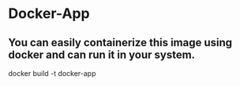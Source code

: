 # Docker-App

## You can easily containerize this image using docker and can run it in your system.

<div> docker build -t docker-app <div/>
